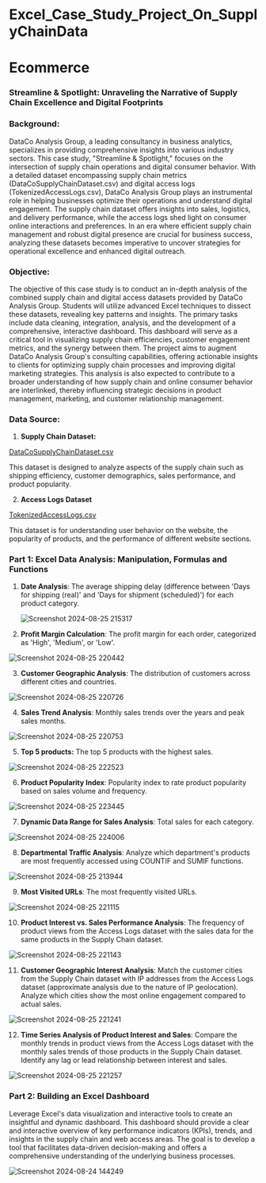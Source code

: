 # Excel_Case_Study_Project_On_SupplyChainData

# Ecommerce

### **Streamline & Spotlight: Unraveling the Narrative of Supply Chain Excellence and Digital Footprints**

### **Background:**

DataCo Analysis Group, a leading consultancy in business analytics, specializes in providing comprehensive insights into various industry sectors. This case study, "Streamline & Spotlight," focuses on the intersection of supply chain operations and digital consumer behavior. With a detailed dataset encompassing supply chain metrics (DataCoSupplyChainDataset.csv) and digital access logs (TokenizedAccessLogs.csv), DataCo Analysis Group plays an instrumental role in helping businesses optimize their operations and understand digital engagement. The supply chain dataset offers insights into sales, logistics, and delivery performance, while the access logs shed light on consumer online interactions and preferences. In an era where efficient supply chain management and robust digital presence are crucial for business success, analyzing these datasets becomes imperative to uncover strategies for operational excellence and enhanced digital outreach.

### **Objective:**

The objective of this case study is to conduct an in-depth analysis of the combined supply chain and digital access datasets provided by DataCo Analysis Group. Students will utilize advanced Excel techniques to dissect these datasets, revealing key patterns and insights. The primary tasks include data cleaning, integration, analysis, and the development of a comprehensive, interactive dashboard. This dashboard will serve as a critical tool in visualizing supply chain efficiencies, customer engagement metrics, and the synergy between them. The project aims to augment DataCo Analysis Group's consulting capabilities, offering actionable insights to clients for optimizing supply chain processes and improving digital marketing strategies. This analysis is also expected to contribute to a broader understanding of how supply chain and online consumer behavior are interlinked, thereby influencing strategic decisions in product management, marketing, and customer relationship management.

### **Data Source:**

1. **Supply Chain Dataset:**

[DataCoSupplyChainDataset.csv](https://prod-files-secure.s3.us-west-2.amazonaws.com/d1e1bc70-9ede-4c69-84fd-42c5605803a0/4480950a-3a80-4276-9b10-2c483ae641c1/DataCoSupplyChainDataset.csv)

This dataset is designed to analyze aspects of the supply chain such as shipping efficiency, customer demographics, sales performance, and product popularity.

2.  **Access Logs Dataset**

[TokenizedAccessLogs.csv](https://prod-files-secure.s3.us-west-2.amazonaws.com/d1e1bc70-9ede-4c69-84fd-42c5605803a0/6ad8d24d-415f-4d13-8632-25f466a0fbe7/TokenizedAccessLogs.csv)

This dataset is for understanding user behavior on the website, the popularity of products, and the performance of different website sections.

### **Part 1: Excel Data Analysis: Manipulation, Formulas and Functions**

1. **Date Analysis**: The average shipping delay (difference between 'Days for shipping (real)' and 'Days for shipment (scheduled)') for each product category.

   ![Screenshot 2024-08-25 215317](https://github.com/user-attachments/assets/ae9e77a4-8a05-4973-be31-2ff80da919fc)

2. **Profit Margin Calculation**: The profit margin for each order, categorized as 'High', 'Medium', or 'Low'.

  ![Screenshot 2024-08-25 220442](https://github.com/user-attachments/assets/a9d59827-14c4-4f33-84d1-e184b83427bf)

3. **Customer Geographic Analysis**: The distribution of customers across different cities and countries.

![Screenshot 2024-08-25 220726](https://github.com/user-attachments/assets/25800e67-e21b-4395-930d-2df2cb4f236b)

4. **Sales Trend Analysis**: Monthly sales trends over the years and peak sales months.

![Screenshot 2024-08-25 220753](https://github.com/user-attachments/assets/85863dbf-23f5-48ab-8288-586d61b12e03)

5. **Top 5 products:** The top 5 products with the highest sales.

![Screenshot 2024-08-25 222523](https://github.com/user-attachments/assets/0fa7ecf9-a07a-4eb1-ade5-a8b187c71fca)

6. **Product Popularity Index**: Popularity index to rate product popularity based on sales volume and frequency.

![Screenshot 2024-08-25 223445](https://github.com/user-attachments/assets/59227b88-0d94-428b-82a2-843cc497d5cc)

7. **Dynamic Data Range for Sales Analysis**: Total sales for each category.

![Screenshot 2024-08-25 224006](https://github.com/user-attachments/assets/d80ead54-f0d4-47a2-9dff-ab0b3c45d3ba)

8. **Departmental Traffic Analysis**: Analyze which department's products are most frequently accessed using COUNTIF and SUMIF functions.

![Screenshot 2024-08-25 213944](https://github.com/user-attachments/assets/654d20c9-9179-4948-814b-bdfd03ae1fc2)

9. **Most Visited URLs**: The most frequently visited URLs.

![Screenshot 2024-08-25 221115](https://github.com/user-attachments/assets/b3b0fee8-2d40-4c9f-89c5-26aadcb44200)

10. **Product Interest vs. Sales Performance Analysis**: The frequency of product views from the Access Logs dataset with the sales data for the same products in the Supply Chain dataset.

![Screenshot 2024-08-25 221143](https://github.com/user-attachments/assets/ccf75bf4-a706-49f2-be29-3bb9b6b5f5ba)

11. **Customer Geographic Interest Analysis**: Match the customer cities from the Supply Chain dataset with IP addresses from the Access Logs dataset (approximate analysis due to the nature of IP geolocation). Analyze which cities show the most online engagement compared to actual sales.

![Screenshot 2024-08-25 221241](https://github.com/user-attachments/assets/a101cb4c-0468-4b04-b590-de35edd92449)

12. **Time Series Analysis of Product Interest and Sales**: Compare the monthly trends in product views from the Access Logs dataset with the monthly sales trends of those products in the Supply Chain dataset. Identify any lag or lead relationship between interest and sales.

![Screenshot 2024-08-25 221257](https://github.com/user-attachments/assets/5a58c826-0020-4870-8daa-7543dfe97237)

### **Part 2: Building an Excel Dashboard**

Leverage Excel's data visualization and interactive tools to create an insightful and dynamic dashboard. This dashboard should provide a clear and interactive overview of key performance indicators (KPIs), trends, and insights in the supply chain and web access areas. The goal is to develop a tool that facilitates data-driven decision-making and offers a comprehensive understanding of the underlying business processes.

![Screenshot 2024-08-24 144249](https://github.com/user-attachments/assets/5a499344-659e-42ef-b4e7-8b9957ccec62)
